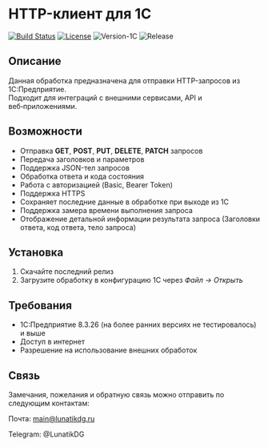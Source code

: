# HTTP-клиент для 1С
[![Build Status](https://img.shields.io/badge/build-passing-brightgreen)](#)
[![License](https://img.shields.io/badge/license-GPL_3.0-blue)](LICENSE)
![Version-1C](https://img.shields.io/badge/%D0%92%D0%B5%D1%80%D1%81%D0%B8%D1%8F_1%D0%A1-8.3.26-orange)
![Release](https://img.shields.io/badge/Release-1.0.21-red)

## Описание
Данная обработка предназначена для отправки HTTP-запросов из 1С:Предприятие.  
Подходит для интеграций с внешними сервисами, API и веб‑приложениями.

## Возможности
- Отправка **GET**, **POST**, **PUT**, **DELETE**, **PATCH** запросов
- Передача заголовков и параметров
- Поддержка JSON-тел запросов
- Обработка ответа и кода состояния
- Работа с авторизацией (Basic, Bearer Token)
- Поддержка HTTPS
- Сохраняет последние данные в обработке при выходе из 1С
- Поддержка замера времени выполнения запроса
- Отображение детальной информации результата запроса (Заголовки ответа, код ответа, тело запроса)

## Установка
1. Скачайте последний релиз
2. Загрузите обработку в конфигурацию 1С через *Файл → Открыть*

## Требования
- 1С:Предприятие 8.3.26 (на более ранних версиях не тестировалось) и выше
- Доступ в интернет
- Разрешение на использование внешних обработок

## Связь
Замечания, пожелания и обратную связь можно отправить по следующим контактам:

Почта: main@lunatikdg.ru

Telegram: @LunatikDG
